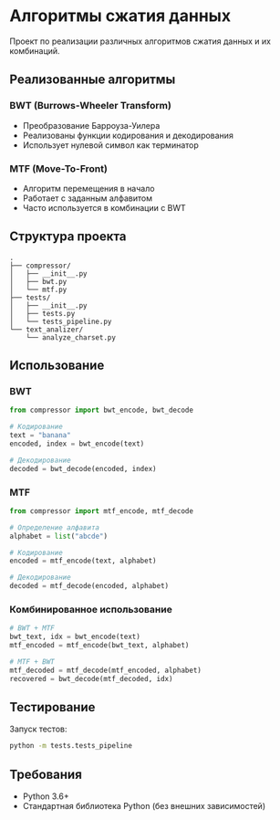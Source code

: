 # Алгоритмы сжатия данных

Проект по реализации различных алгоритмов сжатия данных и их комбинаций.

## Реализованные алгоритмы

### BWT (Burrows-Wheeler Transform)
- Преобразование Барроуза-Уилера
- Реализованы функции кодирования и декодирования
- Использует нулевой символ как терминатор

### MTF (Move-To-Front)
- Алгоритм перемещения в начало
- Работает с заданным алфавитом
- Часто используется в комбинации с BWT

## Структура проекта

```
.
├── compressor/
│   ├── __init__.py
│   ├── bwt.py
│   └── mtf.py
├── tests/
│   ├── __init__.py
│   ├── tests.py
│   └── tests_pipeline.py
└── text_analizer/
    └── analyze_charset.py
```

## Использование

### BWT
```python
from compressor import bwt_encode, bwt_decode

# Кодирование
text = "banana"
encoded, index = bwt_encode(text)

# Декодирование
decoded = bwt_decode(encoded, index)
```

### MTF
```python
from compressor import mtf_encode, mtf_decode

# Определение алфавита
alphabet = list("abcde")

# Кодирование
encoded = mtf_encode(text, alphabet)

# Декодирование
decoded = mtf_decode(encoded, alphabet)
```

### Комбинированное использование
```python
# BWT + MTF
bwt_text, idx = bwt_encode(text)
mtf_encoded = mtf_encode(bwt_text, alphabet)

# MTF + BWT
mtf_decoded = mtf_decode(mtf_encoded, alphabet)
recovered = bwt_decode(mtf_decoded, idx)
```

## Тестирование

Запуск тестов:
```bash
python -m tests.tests_pipeline
```

## Требования

- Python 3.6+
- Стандартная библиотека Python (без внешних зависимостей) 
